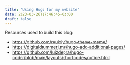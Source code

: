 ```yaml
---
title: "Using Hugo for my website"
date: 2023-03-26T17:46:45+02:00
draft: false
---
```


Resources used to build this blog:

- https://github.com/reuixiy/hugo-theme-meme/
- https://digitaldrummerj.me/hugo-add-additional-pages/
- https://github.com/luizdepra/hugo-coder/blob/main/layouts/shortcodes/notice.html
